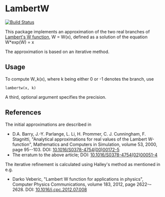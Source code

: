 # LambertW #

[![Build Status](https://travis-ci.org/robertdj/LambertW.jl.svg?branch=master)](https://travis-ci.org/robertdj/LambertW.jl)

This package implements an approximation of the two real branches of [Lambert's W function](https://en.wikipedia.org/wiki/Lambert_W_function), W = W(x), defined as a solution of the equation W*exp(W) = x

The approximation is based on an iterative method.


## Usage ##

To compute W_k(x), where k being either 0 or -1 denotes the branch, use
	
	lambertw(x, k)

A third, optional argument specifies the precision.


## References ##

The initial approximations are described in

* D.A. Barry, J.-Y. Parlange, L. Li, H. Prommer, C. J. Cunningham, F. Stagnitti, "Analytical approximations for real values of the Lambert W-function", Mathematics and Computers in Simulation, volume 53, 2000, page 95--103.
DOI: [10.1016/S0378-4754(00)00172-5](https://dx.doi.org/10.1016/S0378-4754(00)00172-5)
* The erratum to the above article; DOI: [10.1016/S0378-4754(02)00051-4](https://dx.doi.org/10.1016/S0378-4754(02)00051-4)

The iterative refinement is calculated using Halley's method as mentioned in e.g.

* Darko Veberic, "Lambert W function for applications in physics", Computer Physics Communications, volume 183, 2012, page 2622-–2628.
DOI: [10.1016/j.cpc.2012.07.008](http://dx.doi.org/10.1016/j.cpc.2012.07.008)

